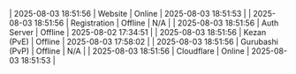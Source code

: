 | 2025-08-03 18:51:56 | Website | Online | 2025-08-03 18:51:53 |
| 2025-08-03 18:51:56 | Registration | Offline | N/A |
| 2025-08-03 18:51:56 | Auth Server | Offline | 2025-08-02 17:34:51 |
| 2025-08-03 18:51:56 | Kezan (PvE) | Offline | 2025-08-03 17:58:02 |
| 2025-08-03 18:51:56 | Gurubashi (PvP) | Offline | N/A |
| 2025-08-03 18:51:56 | Cloudflare | Online | 2025-08-03 18:51:53 |
